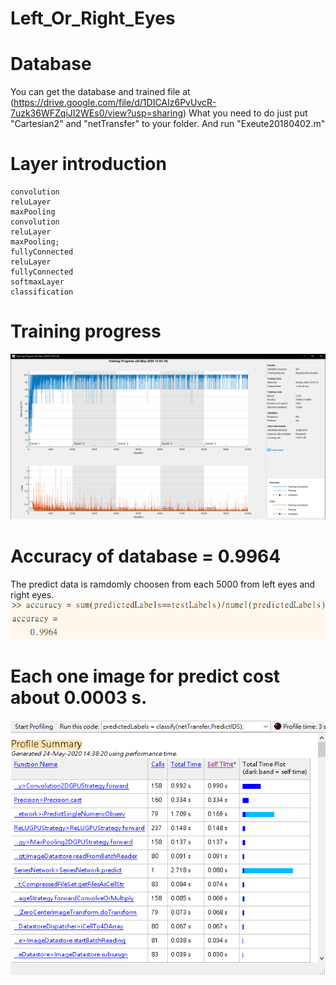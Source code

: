 # Left_Or_Right_Eyes

# Database
You can get the database and trained file at (https://drive.google.com/file/d/1DICAIz6PvUvcR-7uzk36WFZqiJI2WEs0/view?usp=sharing)
What you need to do just put "Cartesian2" and "netTransfer" to your folder. And run "Exeute20180402.m"
# Layer introduction
    convolution
    reluLayer
    maxPooling
    convolution
    reluLayer
    maxPooling;
    fullyConnected
    reluLayer
    fullyConnected
    softmaxLayer
    classification
# Training progress
![Training_Progress_Image](https://github.com/rulerhao/Left_Or_Right_Eyes/blob/master/Training_Progress.png)
# Accuracy of database = 0.9964
The predict data is ramdomly choosen from each 5000 from left eyes and right eyes.
![Accuracy_Image](https://github.com/rulerhao/Left_Or_Right_Eyes/blob/master/Accuracy.png)

# Each one image for predict cost about 0.0003 s.
![Predict_Time_Image](https://github.com/rulerhao/Left_Or_Right_Eyes/blob/master/Predict_Time.png)
